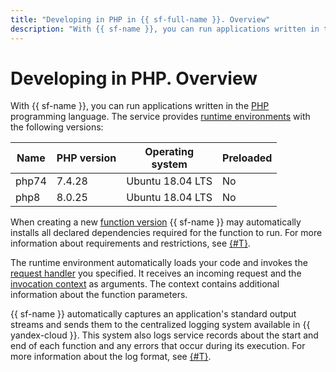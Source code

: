 ```yaml
---
title: "Developing in PHP in {{ sf-full-name }}. Overview"
description: "With {{ sf-name }}, you can run applications written in the PHP programming language. The service provides the runtime environments with PHP 7.4.3 and Ubuntu 18.04 LTS."
---
```


# Developing in PHP. Overview

With {{ sf-name }}, you can run applications written in the [PHP](https://www.php.net/) programming language. The service provides [runtime environments](../../concepts/runtime/index.md) with the following versions:

| Name | PHP version | Operating <br>system | Preloaded |
|----|----|----|----|
| php74 | 7.4.28 | Ubuntu 18.04 LTS | No |
| php8 | 8.0.25 | Ubuntu 18.04 LTS | No |

When creating a new [function version](../../concepts/function.md#version) {{ sf-name }} may automatically installs all declared dependencies required for the function to run. For more information about requirements and restrictions, see [{#T}](dependencies.md).

The runtime environment automatically loads your code and invokes the [request handler](handler.md) you specified. It receives an incoming request and the [invocation context](context.md) as arguments. The context contains additional information about the function parameters.

{{ sf-name }} automatically captures an application's standard output streams and sends them to the centralized logging system available in {{ yandex-cloud }}. This system also logs service records about the start and end of each function and any errors that occur during its execution. For more information about the log format, see [{#T}](logging.md).
